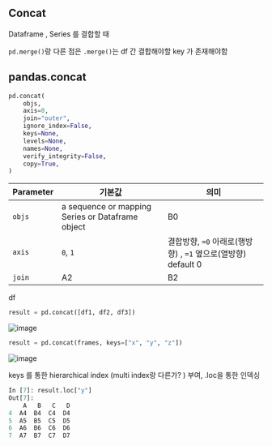 ## Concat 

Dataframe , Series 를 결합할 때

`pd.merge()`랑 다른 점은 `.merge()`는 df 간 결합해야할 key 가 존재해야함

## pandas.concat 
``` python
pd.concat(
    objs,
    axis=0,
    join="outer",
    ignore_index=False,
    keys=None,
    levels=None,
    names=None,
    verify_integrity=False,
    copy=True,
)
```

|Parameter | 기본값   | 의미   |
|----|-----|-----|
|`objs`| a sequence or mapping Series or Dataframe object <br>  | B0  |
|  `axis` | `0`, `1` |결합방향, `=0` 아래로(행방향) , `=1` 옆으로(열방향) default 0 |
|  `join` | A2  | B2  |

df 

``` python
result = pd.concat([df1, df2, df3])
```
![image](https://user-images.githubusercontent.com/71545915/209612401-94d210cc-c3bb-4adf-be3a-ce147c8a9499.png)




``` python
result = pd.concat(frames, keys=["x", "y", "z"])
```
![image](https://user-images.githubusercontent.com/71545915/209612533-07e4b17f-299e-45fd-9917-299811045f90.png)

keys 를 통한 hierarchical index (multi index랑 다른가? ) 부여, .loc을 통한 인덱싱 
``` python
In [7]: result.loc["y"]
Out[7]: 
    A   B   C   D
4  A4  B4  C4  D4
5  A5  B5  C5  D5
6  A6  B6  C6  D6
7  A7  B7  C7  D7
```
